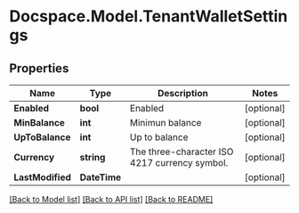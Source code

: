 # Docspace.Model.TenantWalletSettings

## Properties

Name | Type | Description | Notes
------------ | ------------- | ------------- | -------------
**Enabled** | **bool** | Enabled | [optional] 
**MinBalance** | **int** | Minimun balance | [optional] 
**UpToBalance** | **int** | Up to balance | [optional] 
**Currency** | **string** | The three-character ISO 4217 currency symbol. | [optional] 
**LastModified** | **DateTime** |  | [optional] 

[[Back to Model list]](../README.md#documentation-for-models) [[Back to API list]](../README.md#documentation-for-api-endpoints) [[Back to README]](../README.md)

